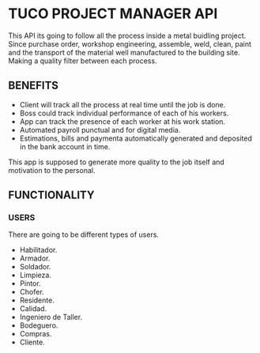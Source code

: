 # TUCO PROJECT MANAGER API

This API its going to follow all the process inside a metal buidling project. Since purchase order, workshop engineering, assemble, weld, clean, paint and the transport of the material well manufactured to the building site. Making a quality filter between each process.


## BENEFITS

- Client will track all the process at real time until the job is done.
- Boss could track individual performance of each of his workers.
- App can track the presence of each worker at his work station.
- Automated payroll punctual and for digital media.
- Estimations, bills and paymenta automatically generated and deposited in the bank account in time.

This app is supposed to generate more quality to the job itself and motivation to the personal.

## FUNCTIONALITY

### USERS 
There are going to be different types of users. 
- Habilitador.
- Armador.
- Soldador.
- Limpieza.
- Pintor.
- Chofer.
- Residente.
- Calidad.
- Ingeniero de Taller.
- Bodeguero. 
- Compras.
- Cliente.